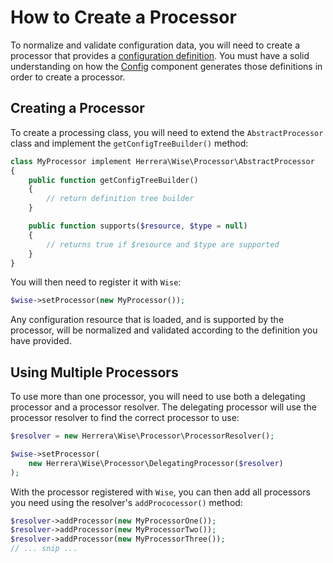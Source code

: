 How to Create a Processor
=========================

To normalize and validate configuration data, you will need to create a
processor that provides a [configuration definition][]. You must have a solid
understanding on how the [Config][] component generates those definitions in
order to create a processor.

Creating a Processor
--------------------

To create a processing class, you will need to extend the `AbstractProcessor`
class and implement the `getConfigTreeBuilder()` method:

```php
class MyProcessor implement Herrera\Wise\Processor\AbstractProcessor
{
    public function getConfigTreeBuilder()
    {
        // return definition tree builder
    }

    public function supports($resource, $type = null)
    {
        // returns true if $resource and $type are supported
    }
}
```

You will then need to register it with `Wise`:

```php
$wise->setProcessor(new MyProcessor());
```

Any configuration resource that is loaded, and is supported by the processor,
will be normalized and validated according to the definition you have provided.

Using Multiple Processors
-------------------------

To use more than one processor, you will need to use both a delegating processor
and a processor resolver. The delegating processor will use the processor
resolver to find the correct processor to use:

```php
$resolver = new Herrera\Wise\Processor\ProcessorResolver();

$wise->setProcessor(
    new Herrera\Wise\Processor\DelegatingProcessor($resolver)
);
```

With the processor registered with `Wise`, you can then add all processors you
need using the resolver's `addPrococessor()` method:

```php
$resolver->addProcessor(new MyProcessorOne());
$resolver->addProcessor(new MyProcessorTwo());
$resolver->addProcessor(new MyProcessorThree());
// ... snip ...
```

[Config]: https://symfony.com/doc/current/components/config.html
[configuration definition]: https://symfony.com/doc/current/components/config/definition.html
